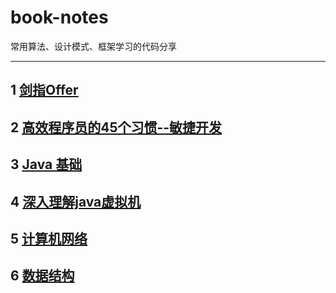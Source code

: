 # book-notes
常用算法、设计模式、框架学习的代码分享

---
## 1 [剑指Offer](docs/Sword-to-Offer/README.md)
## 2 [高效程序员的45个习惯--敏捷开发](docs/敏捷开发/README.md)
## 3 [Java 基础](docs/java/base.md)
## 4 [深入理解java虚拟机](docs/java/jvm.md)
## 5 [计算机网络](docs/network/net.md)
## 6 [数据结构](docs/Data-struct/data-struct.md)